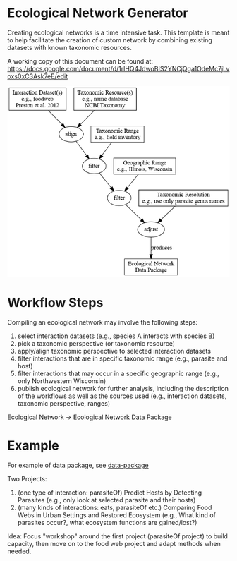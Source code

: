 # Ecological Network Generator 

Creating ecological networks is a time intensive task. This template is meant to help facilitate the creation of custom network by combining existing datasets with known taxonomic resources.

A working copy of this document can be found at:
https://docs.google.com/document/d/1rlHQ4JdwoBIS2YNCjQga1OdeMc7jLvoxs0xC3Ask7eE/edit


![diagram](./img/alignment-workflow.png)

# Workflow Steps

Compiling an ecological network may involve the following steps:
1. select interaction datasets (e.g., species A interacts with species B)
2. pick a taxonomic perspective (or taxonomic resource)
3. apply/align taxonomic perspective to selected interaction datasets
4. filter interactions that are in specific taxonomic range (e.g., parasite and host)
5. filter interactions that may occur in a specific geographic range (e.g., only Northwestern Wisconsin)
6. publish ecological network for further analysis, including the description of the workflows as well as the sources used (e.g., interaction datasets, taxonomic perspective, ranges)

Ecological Network -> Ecological Network Data Package 

# Example

For example of data package, see [data-package](./data-package)

Two Projects:

1. (one type of interaction: parasiteOf) Predict Hosts by Detecting Parasites (e.g., only look at selected parasite and their hosts)
2. (many kinds of interactions: eats, parasiteOf etc.) Comparing Food Webs in Urban Settings and Restored Ecosystem (e.g., What kind of parasites occur?, what ecosystem functions are gained/lost?) 


Idea:
Focus "workshop" around the first project (parasiteOf project) to build capacity, then move on to the food web project and adapt methods when needed. 
